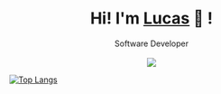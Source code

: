 <div align="center">
	<h1>Hi! I'm <a href="https://github.com/lucasbuyatti">Lucas</a> 🐬 !</h1>
	<div>Software Developer</div>
	<br />
	<a href="https://www.microsoft.com/"><img src="https://img.shields.io/badge/OS-windows-e06c75?style=flat&logo=linux" /></a>
	<br />
	
	
</div>

[![Top Langs](https://github-readme-stats.vercel.app/api/top-langs/?username=lucasbuyatti)](https://github.com/anuraghazra/github-readme-stats)


